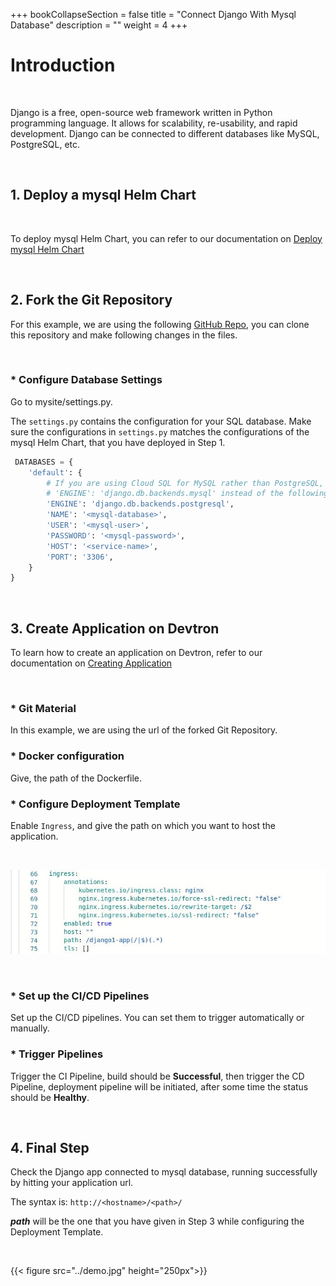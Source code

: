 +++
bookCollapseSection = false
title = "Connect Django With Mysql Database"
description = ""
weight = 4
+++


# Introduction

<br />

Django is a free, open-source web framework written in Python programming language. It allows for scalability, re-usability, and rapid development. Django can be connected to different databases like MySQL, PostgreSQL, etc.


<br />

## **1. Deploy a mysql Helm Chart**

<br />

To deploy mysql Helm Chart, you can refer to our documentation on [Deploy mysql Helm Chart](https://docs.devtron.ai/docs/reference/deploy-chart/examples/deploying-mysql-helm-chart/)

<br />

## **2. Fork the Git Repository**

For this example, we are using the following [GitHub Repo](https://github.com/devtron-labs/django-repo.git), you can clone this repository and make following changes in the files.

<br />

### * **Configure Database Settings**

Go to mysite/settings.py.

The `settings.py` contains the configuration for your SQL database. Make sure the configurations in `settings.py` matches the configurations of the mysql Helm Chart, that you have deployed in Step 1.

```python
 DATABASES = {
    'default': {
        # If you are using Cloud SQL for MySQL rather than PostgreSQL, set
        # 'ENGINE': 'django.db.backends.mysql' instead of the following.
        'ENGINE': 'django.db.backends.postgresql',
        'NAME': '<mysql-database>',
        'USER': '<mysql-user>',
        'PASSWORD': '<mysql-password>',
        'HOST': '<service-name>',
        'PORT': '3306',
    }
}

```


&nbsp;&nbsp;

## **3. Create Application on Devtron**

To learn how to create an application on Devtron, refer to our documentation on [Creating Application](https://docs.devtron.ai/docs/reference/creating-application/)

<br />

### * **Git Material**

In this example, we are using the url of the forked Git Repository.

### * **Docker configuration** 

Give, the path of the Dockerfile.

### * **Configure Deployment Template**

Enable `Ingress`, and give the path on which you want to host the application.

&nbsp;&nbsp;

![ingress](../deploy_t.jpg "ingress annotations")

&nbsp;&nbsp;

### * **Set up the CI/CD Pipelines**

Set up the CI/CD pipelines. You can set them to trigger automatically or manually.

### * **Trigger Pipelines**

Trigger the CI Pipeline, build should be **Successful**, then trigger the CD Pipeline, deployment pipeline will be initiated, after some time the status should be **Healthy**.

<br />

## **4. Final Step**

Check the Django app connected to mysql database, running successfully by hitting your application url.

The syntax is: `http://<hostname>/<path>/`

***path*** will be the one that you have given in Step 3 while configuring the Deployment Template.

&nbsp;&nbsp;

{{< figure src="../demo.jpg" height="250px">}}


